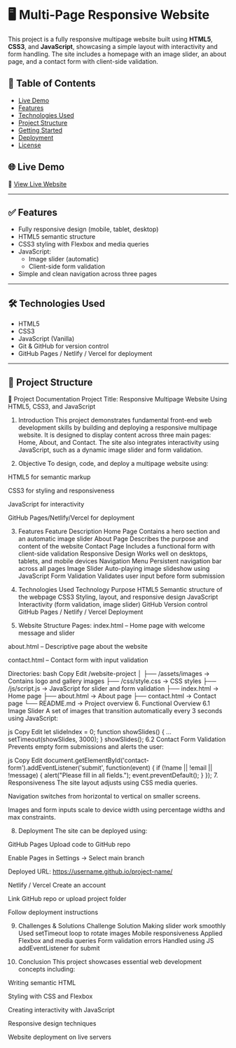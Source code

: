 # 🖥️ Multi-Page Responsive Website

This project is a fully responsive multipage website built using **HTML5**, **CSS3**, and **JavaScript**, showcasing a simple layout with interactivity and form handling. The site includes a homepage with an image slider, an about page, and a contact form with client-side validation.

## 📄 Table of Contents
- [Live Demo](#-live-demo)
- [Features](#-features)
- [Technologies Used](#-technologies-used)
- [Project Structure](#-project-structure)
- [Getting Started](#-getting-started)
- [Deployment](#-deployment)
- [License](#-license)

## 🌐 Live Demo
🔗 [View Live Website](https://luond-glitch.github.io/web-dev-pro/)  


---

## ✅ Features
- Fully responsive design (mobile, tablet, desktop)
- HTML5 semantic structure
- CSS3 styling with Flexbox and media queries
- JavaScript:
  - Image slider (automatic)
  - Client-side form validation
- Simple and clean navigation across three pages

---

## 🛠️ Technologies Used
- HTML5
- CSS3
- JavaScript (Vanilla)
- Git & GitHub for version control
- GitHub Pages / Netlify / Vercel for deployment

---

## 📁 Project Structure
📘 Project Documentation
Project Title:
Responsive Multipage Website Using HTML5, CSS3, and JavaScript

1. Introduction
This project demonstrates fundamental front-end web development skills by building and deploying a responsive multipage website. It is designed to display content across three main pages: Home, About, and Contact. The site also integrates interactivity using JavaScript, such as a dynamic image slider and form validation.

2. Objective
To design, code, and deploy a multipage website using:

HTML5 for semantic markup

CSS3 for styling and responsiveness

JavaScript for interactivity

GitHub Pages/Netlify/Vercel for deployment

3. Features
Feature	Description
Home Page	Contains a hero section and an automatic image slider
About Page	Describes the purpose and content of the website
Contact Page	Includes a functional form with client-side validation
Responsive Design	Works well on desktops, tablets, and mobile devices
Navigation Menu	Persistent navigation bar across all pages
Image Slider	Auto-playing image slideshow using JavaScript
Form Validation	Validates user input before form submission

4. Technologies Used
Technology	Purpose
HTML5	Semantic structure of the webpage
CSS3	Styling, layout, and responsive design
JavaScript	Interactivity (form validation, image slider)
GitHub	Version control
GitHub Pages / Netlify / Vercel	Deployment

5. Website Structure
Pages:
index.html – Home page with welcome message and slider

about.html – Descriptive page about the website

contact.html – Contact form with input validation

Directories:
bash
Copy
Edit
/website-project
│
├── /assets/images   → Contains logo and gallery images
├── /css/style.css   → CSS styles
├── /js/script.js    → JavaScript for slider and form validation
├── index.html       → Home page
├── about.html       → About page
├── contact.html     → Contact page
└── README.md        → Project overview
6. Functional Overview
6.1 Image Slider
A set of images that transition automatically every 3 seconds using JavaScript:

js
Copy
Edit
let slideIndex = 0;
function showSlides() {
  ...
  setTimeout(showSlides, 3000);
}
showSlides();
6.2 Contact Form Validation
Prevents empty form submissions and alerts the user:

js
Copy
Edit
document.getElementById('contact-form').addEventListener('submit', function(event) {
  if (!name || !email || !message) {
    alert("Please fill in all fields.");
    event.preventDefault();
  }
});
7. Responsiveness
The site layout adjusts using CSS media queries.

Navigation switches from horizontal to vertical on smaller screens.

Images and form inputs scale to device width using percentage widths and max constraints.

8. Deployment
The site can be deployed using:

GitHub Pages
Upload code to GitHub repo

Enable Pages in Settings → Select main branch

Deployed URL: https://username.github.io/project-name/

Netlify / Vercel
Create an account

Link GitHub repo or upload project folder

Follow deployment instructions

9. Challenges & Solutions
Challenge	Solution
Making slider work smoothly	Used setTimeout loop to rotate images
Mobile responsiveness	Applied Flexbox and media queries
Form validation errors	Handled using JS addEventListener for submit

10. Conclusion
This project showcases essential web development concepts including:

Writing semantic HTML

Styling with CSS and Flexbox

Creating interactivity with JavaScript

Responsive design techniques

Website deployment on live servers
